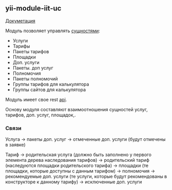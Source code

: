 ## yii-module-iit-uc

[Докуметация](docs/api/index.html)

Модуль позволяет управлять [сущностями](docs/api/namespaces/devskyfly.yiiModuleIitUc.models.html):

* Услуги
* Тарифы
* Пакеты тарифов
* Площадки
* Доп. услуги
* Пакеты. доп услуг
* Полномочия
* Пакеты полномочий
* Группы тарифов для калькулятора
* Группы сайтов для калькулятора

Модуль имеет свое rest [api](docs/api/namespaces/devskyfly.yiiModuleIitUc.controllers.rest.html).

Основу модуля составляют взаимоотношения сущностей услуг, тарифов, доп. услуг, площадок,.

### Связи

Услуга
    -> пакеты доп. услуг
    -> отмеченные доп. услуги (будут отмечены в заявке)

Тариф
    -> родительская услуга (должно быть заполнено у первого элемента дерева наследования тарифов)
    -> родительский тариф (наследуются площадки родительского тарифа)
    -> площадки (те площадки, которые доступны с данным тарифом)
    -> полномочия
    -> рекомендуемые доп. услуги (те услуги, которые будут рекомендованы в конструкторе к данному тарифу)
    -> исключенные доп. услуги